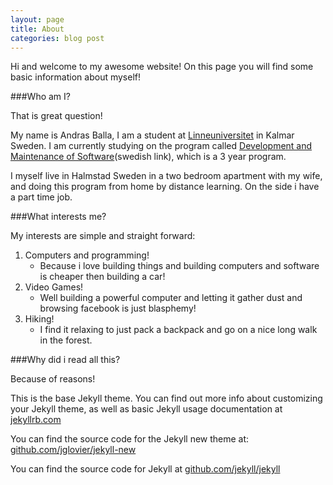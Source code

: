 ```yaml
---
layout: page
title: About
categories: blog post
---
```


Hi and welcome to my awesome website! On this page you will find some basic information about myself! 

###Who am I? 

That is great question! 

My name is Andras Balla, I am  a student at [Linneuniversitet](http://lnu.se/?l=en) in Kalmar Sweden.
I am currently studying on the program called [Development and Maintenance of Software](https://coursepress.lnu.se/program/utveckling-och-drift-av-mjukvarusystem/)(swedish link), which is a 3 year program.

I myself live in Halmstad Sweden in a two bedroom apartment with my wife, and doing this program from home by distance learning. On the side i have a part time job.

###What interests me? 

My interests are simple and straight forward:

1. Computers and programming!
    * Because i love building things and building computers and software is cheaper then building a car!
2. Video Games!
    * Well building a powerful computer and letting it gather dust and browsing facebook is just blasphemy!
3. Hiking!
    * I find it relaxing to just pack a backpack and go on a nice long walk in the forest.


###Why did i read all this? 

Because of reasons! 

This is the base Jekyll theme. You can find out more info about customizing your Jekyll theme, as well as basic Jekyll usage documentation at [jekyllrb.com](http://jekyllrb.com/)

You can find the source code for the Jekyll new theme at: [github.com/jglovier/jekyll-new](https://github.com/jglovier/jekyll-new)

You can find the source code for Jekyll at [github.com/jekyll/jekyll](https://github.com/jekyll/jekyll)
